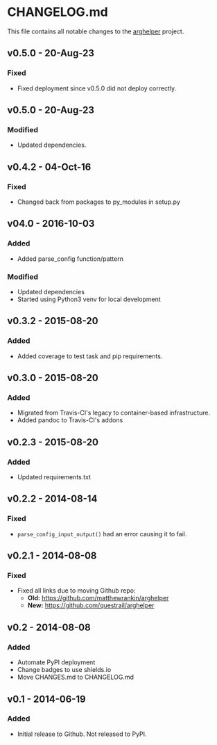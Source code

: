 # CHANGELOG.md

This file contains all notable changes to the [arghelper][] project.

## v0.5.0 - 20-Aug-23

### Fixed
- Fixed deployment since v0.5.0 did not deploy correctly.

## v0.5.0 - 20-Aug-23

### Modified
- Updated dependencies.

## v0.4.2 - 04-Oct-16

### Fixed
- Changed back from packages to py_modules in setup.py

## v04.0 - 2016-10-03

### Added
- Added parse_config function/pattern

### Modified
- Updated dependencies
- Started using Python3 venv for local development

## v0.3.2 - 2015-08-20

### Added
- Added coverage to test task and pip requirements.

## v0.3.0 - 2015-08-20

### Added
- Migrated from Travis-CI's legacy to container-based
  infrastructure.
- Added pandoc to Travis-CI's addons

## v0.2.3 - 2015-08-20

### Added
- Updated requirements.txt

## v0.2.2 - 2014-08-14

### Fixed
- `parse_config_input_output()` had an error causing it to fail.

## v0.2.1 - 2014-08-08

### Fixed
- Fixed all links due to moving Github repo:
  - **Old:** https://github.com/matthewrankin/arghelper
  - **New:** https://github.com/questrail/arghelper

## v0.2 - 2014-08-08

### Added
- Automate PyPI deployment
- Change badges to use shields.io
- Move CHANGES.md to CHANGELOG.md

## v0.1 - 2014-06-19

### Added
- Initial release to Github. Not released to PyPI.

[arghelper]: https://github.com/questrail/arghelper
